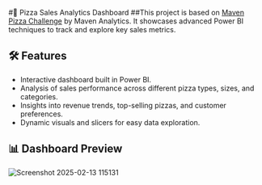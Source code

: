 #🍕 Pizza Sales Analytics Dashboard
##This project is based on [Maven Pizza Challenge](https://mavenanalytics.io/challenges/maven-pizza-challenge/be511a47-85fd-4931-8293-c3bffb577199) by Maven Analytics.
It showcases advanced Power BI techniques to track and explore key sales metrics.

## 🛠 Features

- Interactive dashboard built in Power BI.
- Analysis of sales performance across different pizza types, sizes, and categories.
- Insights into revenue trends, top-selling pizzas, and customer preferences.
- Dynamic visuals and slicers for easy data exploration.

## 📊 Dashboard Preview

![Screenshot 2025-02-13 115131](https://github.com/user-attachments/assets/d5130e59-d372-4ae6-9be4-afae7c9a1f19)
